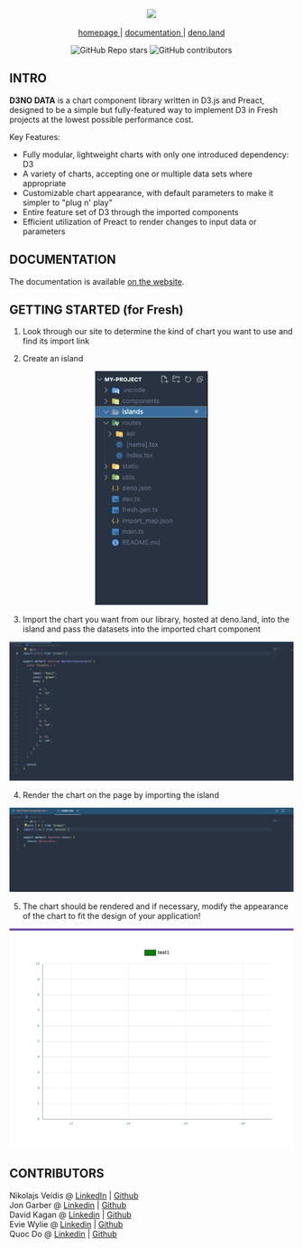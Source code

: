 <p align="center" id="top"><img src="https://user-images.githubusercontent.com/103704106/186263018-98f1f8d8-97e2-472e-8abc-0c4a8b15ad32.svg"></img></p>

<p align="center">
  <a href="https://d3nodata.deno.dev/">
    homepage
  </a>
  |
  <a href="https://d3nodata.deno.dev/docs">
    documentation
  </a>
  |
  <a href="https://deno.land/x/d3nodata">
    deno.land
  </a>
</p>

<div align="center">
    
![GitHub Repo stars](https://img.shields.io/github/stars/oslabs-beta/d3no-data?color=%239ae17b&label=stars&style=flat-square)
![GitHub contributors](https://img.shields.io/github/contributors/oslabs-beta/d3no-data?color=%239d65c9&style=flat-square)

</div>

## INTRO

**D3NO DATA** is a chart component library written in D3.js and Preact, designed to be a simple but fully-featured way to implement D3 in Fresh projects at the lowest possible performance cost.

Key Features:
- Fully modular, lightweight charts with only one introduced dependency: D3
- A variety of charts, accepting one or multiple data sets where appropriate
- Customizable chart appearance, with default parameters to make it simpler to "plug n' play"
- Entire feature set of D3 through the imported components
- Efficient utilization of Preact to render changes to input data or parameters

## DOCUMENTATION

The documentation is available [on the website](https://d3nodata.deno.dev/docs).

## GETTING STARTED (for Fresh)

1) Look through our site to determine the kind of chart you want to use and find its import link

2) Create an island 

<p align="center">
  <img src="https://github.com/oslabs-beta/d3no-data/blob/main/gifs/1.create-island.gif" width="200px" margin="auto"/>
</p>

3) Import the chart you want from our library, hosted at deno.land, into the island and pass the datasets into the imported chart component

<p align="center">
  <img src="https://github.com/oslabs-beta/d3no-data/blob/temp_documentation/gifs/2.import-chart.gif" width="700px"/>
</p>

4) Render the chart on the page by importing the island

<p align="center">
  <img src="https://github.com/oslabs-beta/d3no-data/blob/main/gifs/3.import-island.gif" width="700px"/>
</p>

5) The chart should be rendered and if necessary, modify the appearance of the chart to fit the design of your application!

<p align="center">
  <img src="https://github.com/oslabs-beta/d3no-data/blob/main/gifs/4.chart-rendered.gif" width="700px"/>
</p>


## CONTRIBUTORS

Nikolajs Veidis @ [LinkedIn](https://www.linkedin.com/in/nikolajsveidis/) | [Github](https://github.com/nikolajsvv)
<br/>
Jon Garber @ [Linkedin](https://www.linkedin.com/in/jonathon-garber-5647b0215/) | [Github](https://github.com/Jgarber2675)
<br/>
David Kagan @ [Linkedin](https://www.linkedin.com/in/david-kagan07/) | [Github](https://github.com/DKagan07)
<br/>
Evie Wylie @ [Linkedin](https://www.linkedin.com/in/evie-wylie/) | [Github](https://github.com/aw1ld3v13)
<br/>
Quoc Do @ [Linkedin]() | [Github](https://github.com/swittuth)
